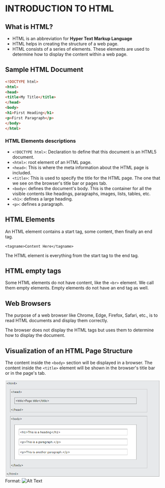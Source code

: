 # INTRODUCTION TO HTML

## What is HTML?

- HTML is an abbreviation for **Hyper Text Markup Language**
- HTML helps in creating the structure of a web page.
- HTML consists of a series of elements. These elements are used to determine how to display the content within a web page.

## Sample HTML Document

```html
<!DOCTYPE html>
<html>
<head>
<title>My Title</title>
</head>
<body>
<h1>First Heading</h1>
<p>First Paragraph</p>
</body>
</html>
```

### HTML Elements descriptions
- `<!DOCTYPE html>`: Declaration to define that this document is an HTML5 document.
- `<html>`: root element of an HTML page.
- `<head>`: This is where the meta information about the HTML page is included.
- `<title>`: This is used to specify the title for the HTML page. The one that we see on the browser's title bar or pages tab.
- `<body>`: defines the document's body. This is the container for all the visible contents like headings, paragraphs, images, lists, tables, etc.
- `<h1>`: defines a large heading.
- `<p>`: defines a paragraph.

## HTML Elements
An HTML element contains a start tag, some content, then finally an end tag.

```
<tagname>Content Here</tagname>
```

The HTML element is everything from the start tag to the end tag.

## HTML empty tags
Some HTML elements do not have content, like the `<br>` element. We call them empty elements. Empty elements do not have an end tag as well.

## Web Browsers
The purpose of a web browser like Chrome, Edge, Firefox, Safari, etc., is to read HTML documents and display them correctly.

The browser does not display the HTML tags but uses them to determine how to display the document.

## Visualization of an HTML Page Structure
The content inside the `<body>` section will be displayed in a browser. The content inside the `<title>` element will be shown in the browser's title bar or in the page's tab.

![Github Logo](./images/VisualizingHTMLPage.png)
Format: ![Alt Text](url)
```
